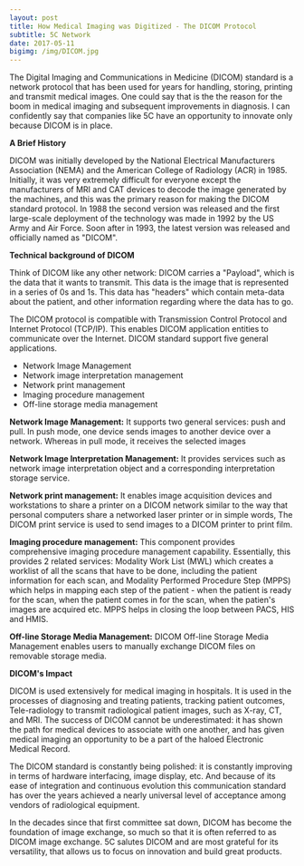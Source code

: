 ```yaml
---
layout: post
title: How Medical Imaging was Digitized - The DICOM Protocol
subtitle: 5C Network 
date: 2017-05-11 
bigimg: /img/DICOM.jpg
---
```


The Digital Imaging and Communications in Medicine (DICOM) standard is a network protocol that has been used for years for handling, storing, printing and transmit medical images. One could say that is the the reason for the boom in medical imaging and subsequent improvements in diagnosis. I can confidently say that companies like 5C have an opportunity to innovate only because DICOM is in place.  

**A Brief History**

DICOM was initially developed by the National Electrical Manufacturers Association (NEMA) and the American College of Radiology (ACR) in 1985. Initially, it was very extremely difficult for everyone except the manufacturers of MRI and CAT devices to decode the image generated by the machines, and this was the primary reason for making the DICOM standard protocol.  In 1988 the second version was released and the first large-scale deployment of the technology was made in 1992 by the US Army and Air Force. Soon after in 1993, the latest version was released and officially named as "DICOM". 

**Technical background of DICOM**

Think of DICOM like any other network: DICOM carries a "Payload", which is the data that it wants to transmit. This data is the image that is represented in a series of 0s and 1s. This data has "headers" which contain meta-data about the patient, and other information regarding where the data has to go.

The DICOM protocol is compatible with Transmission Control Protocol and Internet Protocol (TCP/IP). This enables DICOM application entities to communicate over the Internet. DICOM standard support five general applications. 
 
* Network Image Management
* Network image interpretation management
* Network print management
* Imaging procedure management
* Off-line storage media management

**Network Image Management:**
It supports two general services: push and pull. In push mode, one device sends images to another device over a network. Whereas in pull mode, it receives the selected images
    
**Network Image Interpretation Management:**
It provides services such as network image interpretation object and a corresponding interpretation storage service. 
 
**Network print management:**
It enables image acquisition devices and workstations to share a printer on a DICOM network similar to the way that personal computers share a networked laser printer or in simple words, The DICOM print service is used to send images to a DICOM printer to print film.
 
**Imaging procedure management:**
This component provides comprehensive imaging procedure management capability. Essentially, this provides 2 related services: Modality Work List (MWL) which creates a worklist of all the scans that have to be done, including the patient information for each scan, and Modality Performed Procedure Step (MPPS) which helps in mapping each step of the patient - when the patient is ready for the scan, when the patient comes in for the scan, when the patien's images are acquired etc. MPPS helps in closing the loop between PACS, HIS and HMIS.

**Off-line Storage Media Management:**
DICOM Off-line Storage Media Management enables users to manually exchange DICOM files on removable storage media.

**DICOM's Impact**

DICOM is used extensively for medical imaging in hospitals. It is used in the processes of diagnosing and treating patients, tracking patient outcomes, Tele-radiology to transmit radiological patient images, such as X-ray, CT, and MRI. The success of DICOM cannot be underestimated: it has shown the path for medical devices to associate with one another, and has given medical imaging an opportunity to be a part of the haloed Electronic Medical Record.

The DICOM standard is constantly being polished: it is constantly improving in terms of hardware interfacing, image display, etc. And because of its ease of integration and continuous evolution this communication standard has over the years achieved a nearly universal level of acceptance among vendors of radiological equipment.

In the decades since that first committee sat down, DICOM has become the foundation of image exchange, so much so that it is often referred to as DICOM image exchange. 5C salutes DICOM and are most grateful for its versatility, that allows us to focus on innovation and build great products.
